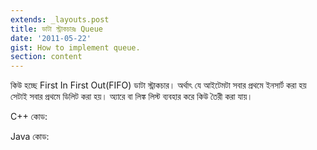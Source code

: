 ```yaml
---
extends: _layouts.post
title: ডাটা স্ট্রাকচারঃ Queue
date: '2011-05-22'
gist: How to implement queue.
section: content
---
```


কিউ হচ্ছে First In First Out(FIFO) ডাটা স্ট্রাকচার। অর্থাৎ যে আইটেমটা সবার প্রথমে ইনসার্ট করা হয় সেটাই সবার প্রথমে ডিলিট করা হয়। অ্যারে বা লিঙ্ক লিস্ট ব্যবহার করে কিউ তৈরী করা যায়।

C++ কোড:

<script src="https://gist.github.com/milon/226667ba3cf82f3e0a9ddb3b6e2a0c0e.js">
</script>

Java কোড:

<script src="https://gist.github.com/milon/8a1eef37a662806849ee27503e35eb30.js">
</script>
